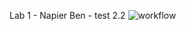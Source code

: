 Lab 1 - Napier Ben - test 2.2
![workflow](https://github.com/<UserName>/<RepositoryName>/actions/workflows/main.yml/badge.svg)